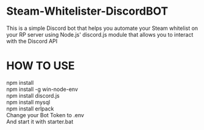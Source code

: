 # Steam-Whitelister-DiscordBOT
This is a simple Discord bot that helps you automate your Steam whitelist on your RP server using Node.js' discord.js module that allows you to interact with the Discord API

# HOW TO USE
npm install  <br />
npm install -g win-node-env <br />
npm install discord.js <br />
npm install mysql <br />
npm install erlpack <br />
Change your Bot Token to .env <br />
And start it with starter.bat

